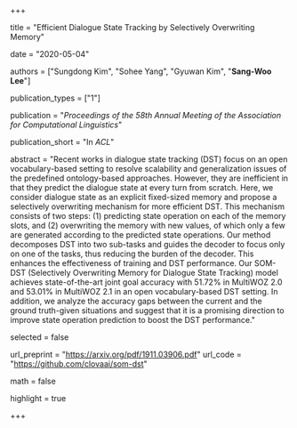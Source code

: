 +++

title = "Efficient Dialogue State Tracking by Selectively Overwriting Memory"

date = "2020-05-04"

authors = ["Sungdong Kim", "Sohee Yang", "Gyuwan Kim", "**Sang-Woo Lee**"]

publication_types = ["1"]

publication = "*Proceedings of the 58th Annual Meeting of the Association for Computational Linguistics*"

publication_short = "In *ACL*"

abstract = "Recent works in dialogue state tracking (DST) focus on an open vocabulary-based setting to resolve scalability and generalization issues of the predefined ontology-based approaches. However, they are inefficient in that they predict the dialogue state at every turn from scratch. Here, we consider dialogue state as an explicit fixed-sized memory and propose a selectively overwriting mechanism for more efficient DST. This mechanism consists of two steps: (1) predicting state operation on each of the memory slots, and (2) overwriting the memory with new values, of which only a few are generated according to the predicted state operations. Our method decomposes DST into two sub-tasks and guides the decoder to focus only on one of the tasks, thus reducing the burden of the decoder. This enhances the effectiveness of training and DST performance. Our SOM-DST (Selectively Overwriting Memory for Dialogue State Tracking) model achieves state-of-the-art joint goal accuracy with 51.72% in MultiWOZ 2.0 and 53.01% in MultiWOZ 2.1 in an open vocabulary-based DST setting. In addition, we analyze the accuracy gaps between the current and the ground truth-given situations and suggest that it is a promising direction to improve state operation prediction to boost the DST performance."

selected = false

url_preprint = "https://arxiv.org/pdf/1911.03906.pdf"
url_code = "https://github.com/clovaai/som-dst"

math = false

highlight = true


+++

